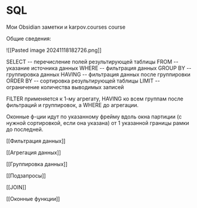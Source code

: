 # SQL

Мои Obsidian заметки и karpov.courses course

Общие сведения:

![[Pasted image 20241118182726.png]]

SELECT     -- перечисление полей результирующей таблицы
FROM        -- указание источника данных
WHERE      -- фильтрация данных
GROUP BY -- группировка данных
HAVING     -- фильтрация данных после группировки
ORDER BY -- сортировка результирующей таблицы
LIMIT         -- ограничение количества выводимых записей

FILTER применяется к 1-му агрегату, HAVING ко всем группам после фильтраций и группировок, а WHERE до агрегации.

Оконные ф-ции идут по указанному фрейму вдоль окна партиции (с нужной сортировкой, если она указана) от 1 указанной границы рамки до последней.

[[Фильтрация данных]]

[[Агрегация данных]]

[[Группировка данных]]

[[Подзапросы]]

[[JOIN]]

[[Оконные функции]]